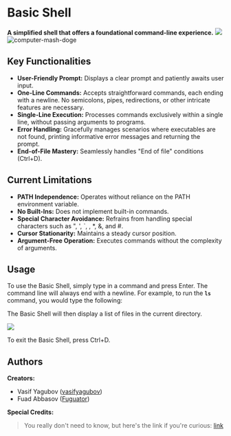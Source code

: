 # Basic Shell

**A simplified shell that offers a foundational command-line experience.**
![](https://tenor.com/search/courage-the-cowardly-dog-gifs)
![computer-mash-doge](https://github.com/user-attachments/assets/8098f17f-1df5-411c-be5d-909075384afb)


## Key Functionalities

* **User-Friendly Prompt:** Displays a clear prompt and patiently awaits user input.
* **One-Line Commands:** Accepts straightforward commands, each ending with a newline. No semicolons, pipes, redirections, or other intricate features are necessary.
* **Single-Line Execution:** Processes commands exclusively within a single line, without passing arguments to programs.
* **Error Handling:** Gracefully manages scenarios where executables are not found, printing informative error messages and returning the prompt.
* **End-of-File Mastery:** Seamlessly handles "End of file" conditions (Ctrl+D).

## Current Limitations

* **PATH Independence:** Operates without reliance on the PATH environment variable.
* **No Built-Ins:** Does not implement built-in commands.
* **Special Character Avoidance:** Refrains from handling special characters such as ", ', `, \, *, &, and #.
* **Cursor Stationarity:** Maintains a steady cursor position.
* **Argument-Free Operation:** Executes commands without the complexity of arguments.

## Usage

To use the Basic Shell, simply type in a command and press Enter. The command line will always end with a newline. For example, to run the **`ls`** command, you would type the following:

The Basic Shell will then display a list of files in the current directory.

![](https://www.topbug.net/wp-content/uploads/2016/11/ls-pagination.gif)

To exit the Basic Shell, press Ctrl+D.

## Authors

**Creators:**

* Vasif Yagubov ([vasifyagubov]([https://github.com/vasifyagubov/](https://github.com/vasifyagubov)))
* Fuad Abbasov ([Fuguator]([https://github.com/Fuguator/](https://github.com/Fuguator/)))

**Special Credits:**

> You really don't need to know, but here's the link if you're curious: [link](https://www.youtube.com/watch?v=hvL1339luv0)
